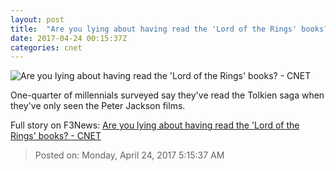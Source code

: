 ```yaml
---
layout: post
title:  "Are you lying about having read the 'Lord of the Rings' books?     - CNET"
date: 2017-04-24 00:15:37Z
categories: cnet
---
```


![Are you lying about having read the 'Lord of the Rings' books?     - CNET](https://cnet4.cbsistatic.com/img/qsz3BZmra_UCXXEZ_-e5W2HnF7w=/670x503/2017/04/23/ab6830df-f12d-44f8-921c-07ea0f9fbb38/legolascrop.jpg)

One-quarter of millennials surveyed say they've read the Tolkien saga when they've only seen the Peter Jackson films.


Full story on F3News: [Are you lying about having read the 'Lord of the Rings' books?     - CNET](http://www.f3nws.com/n/tcyZAB)

> Posted on: Monday, April 24, 2017 5:15:37 AM

